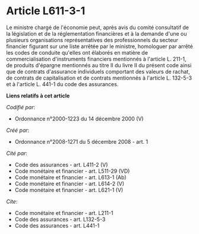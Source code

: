 # Article L611-3-1

Le ministre chargé de l'économie peut, après avis du comité consultatif de la législation et de la réglementation financières
et à la demande d'une ou plusieurs organisations représentatives des professionnels du secteur financier figurant sur une
liste arrêtée par le ministre, homologuer par arrêté les codes de conduite qu'elles ont élaborés en matière de
commercialisation d'instruments financiers mentionnés à l'article L. 211-1, de produits d'épargne mentionnés au titre II du
livre II du présent code ainsi que de contrats d'assurance individuels comportant des valeurs de rachat, de contrats de
capitalisation et de contrats mentionnés à l'article L. 132-5-3 et à l'article L. 441-1 du code des assurances.

**Liens relatifs à cet article**

_Codifié par_:

  - Ordonnance n°2000-1223 du 14 décembre 2000 (V)

_Créé par_:

  - Ordonnance n°2008-1271 du 5 décembre 2008 - art. 1

_Cité par_:

  - Code des assurances - art. L411-2 (V)
  - Code monétaire et financier - art. L511-29 (VD)
  - Code monétaire et financier - art. L613-1 (Ab)
  - Code monétaire et financier - art. L614-2 (V)
  - Code monétaire et financier - art. L621-1 (V)

_Cite_:

  - Code monétaire et financier - art. L211-1
  - Code des assurances - art. L132-5-3
  - Code des assurances - art. L441-1
